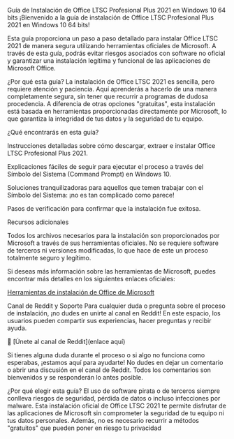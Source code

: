 Guía de Instalación de Office LTSC Profesional Plus 2021 en Windows 10 64 bits
¡Bienvenido a la guía de instalación de Office LTSC Profesional Plus 2021 en Windows 10 64 bits!

Esta guía proporciona un paso a paso detallado para instalar Office LTSC 2021 de manera segura utilizando herramientas oficiales de Microsoft. A través de esta guía, podrás evitar riesgos asociados con software no oficial y garantizar una instalación legítima y funcional de las aplicaciones de Microsoft Office.

¿Por qué esta guía?
La instalación de Office LTSC 2021 es sencilla, pero requiere atención y paciencia. Aquí aprenderás a hacerlo de una manera completamente segura, sin tener que recurrir a programas de dudosa procedencia. A diferencia de otras opciones "gratuitas", esta instalación está basada en herramientas proporcionadas directamente por Microsoft, lo que garantiza la integridad de tus datos y la seguridad de tu equipo.

¿Qué encontrarás en esta guía?

Instrucciones detalladas sobre cómo descargar, extraer e instalar Office LTSC Profesional Plus 2021.

Explicaciones fáciles de seguir para ejecutar el proceso a través del Símbolo del Sistema (Command Prompt) en Windows 10.

Soluciones tranquilizadoras para aquellos que temen trabajar con el Símbolo del Sistema: ¡no es tan complicado como parece!

Pasos de verificación para confirmar que la instalación fue exitosa.

Recursos adicionales

Todos los archivos necesarios para la instalación son proporcionados por Microsoft a través de sus herramientas oficiales. No se requiere software de terceros ni versiones modificadas, lo que hace de este un proceso totalmente seguro y legítimo. 

Si deseas más información sobre las herramientas de Microsoft, puedes encontrar más detalles en los siguientes enlaces oficiales:

[Herramientas de instalación de Office de Microsoft](https://www.microsoft.com/en-us/download/details.aspx?id=49117)

Canal de Reddit y Soporte
Para cualquier duda o pregunta sobre el proceso de instalación, ¡no dudes en unirte al canal en Reddit! En este espacio, los usuarios pueden compartir sus experiencias, hacer preguntas y recibir ayuda.

🔗 [Únete al canal de Reddit](enlace aquí)

Si tienes alguna duda durante el proceso o si algo no funciona como esperabas, ¡estamos aquí para ayudarte! No dudes en dejar un comentario o abrir una discusión en el canal de Reddit. Todos los comentarios son bienvenidos y se responderán lo antes posible.

¿Por qué elegir esta guía?
El uso de software pirata o de terceros siempre conlleva riesgos de seguridad, pérdida de datos o incluso infecciones por malware. Esta instalación oficial de Office LTSC 2021 te permite disfrutar de las aplicaciones de Microsoft sin comprometer la seguridad de tu equipo ni tus datos personales. Además, no es necesario recurrir a métodos "gratuitos" que pueden poner en riesgo tu privacidad
  
  
